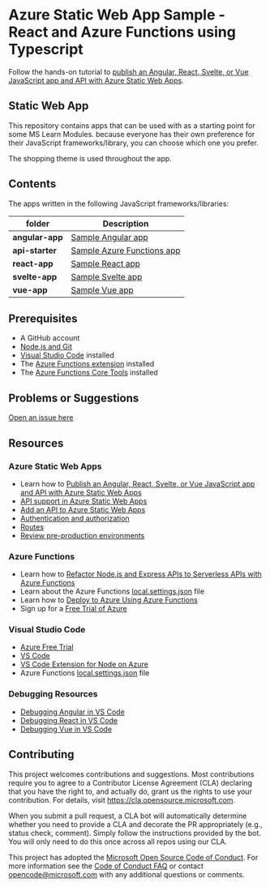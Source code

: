 # Azure Static Web App Sample - React and Azure Functions using Typescript

Follow the hands-on tutorial to [publish an Angular, React, Svelte, or Vue JavaScript app and API with Azure Static Web Apps](https://docs.microsoft.com/learn/modules/publish-app-service-static-web-app-api/?WT.mc_id=mslearn_staticwebappapi-github-jopapa).

## Static Web App

This repository contains apps that can be used with as a starting point for some MS Learn Modules. because everyone has their own preference for their JavaScript frameworks/library, you can choose which one you prefer.

The shopping theme is used throughout the app.

## Contents

The apps written in the following JavaScript frameworks/libraries:

| folder          | Description                                                                                                   |
| --------------- | ------------------------------------------------------------------------------------------------------------- |
| **angular-app** | [Sample Angular app](https://github.com/MicrosoftDocs/mslearn-staticwebapp-api/blob/main/angular-app)         |
| **api-starter** | [Sample Azure Functions app](https://github.com/MicrosoftDocs/mslearn-staticwebapp-api/blob/main/api-starter) |
| **react-app**   | [Sample React app](https://github.com/MicrosoftDocs/mslearn-staticwebapp-api/blob/main/react-app)             |
| **svelte-app**  | [Sample Svelte app](https://github.com/MicrosoftDocs/mslearn-staticwebapp-api/blob/main/svelte-app)           |
| **vue-app**     | [Sample Vue app](https://github.com/MicrosoftDocs/mslearn-staticwebapp-api/blob/main/vue-app)                 |

## Prerequisites

- A GitHub account
- [Node.js and Git](https://nodejs.org/)
- [Visual Studio Code](https://code.visualstudio.com/?WT.mc_id=mslearn_staticwebappapi-github-jopapa) installed
- The [Azure Functions extension](https://marketplace.visualstudio.com/items?itemName=ms-azuretools.vscode-azurefunctions?WT.mc_id=mslearn_staticwebappapi-github-jopapa) installed
- The [Azure Functions Core Tools](https://docs.microsoft.com/azure/azure-functions/functions-run-local?WT.mc_id=mslearn_staticwebappapi-github-jopapa) installed

## Problems or Suggestions

[Open an issue here](https://github.com/MicrosoftDocs/mslearn-staticwebapp-api/issues)

## Resources

### Azure Static Web Apps

- Learn how to [Publish an Angular, React, Svelte, or Vue JavaScript app and API with Azure Static Web Apps](https://docs.microsoft.com/learn/modules/publish-app-service-static-web-app-api?wt.mc_id=mslearn_staticwebappapi-github-jopapa)
- [API support in Azure Static Web Apps](https://docs.microsoft.com/azure/static-web-apps/apis?wt.mc_id=mslearn_staticwebappapi-github-jopapa)
- [Add an API to Azure Static Web Apps](https://docs.microsoft.com/azure/static-web-apps/add-api?wt.mc_id=mslearn_staticwebappapi-github-jopapa)
- [Authentication and authorization](https://docs.microsoft.com/azure/static-web-apps/authentication-authorization?wt.mc_id=mslearn_staticwebappapi-github-jopapa)
- [Routes](https://docs.microsoft.com/azure/static-web-apps/routes?wt.mc_id=mslearn_staticwebappapi-github-jopapa)
- [Review pre-production environments](https://docs.microsoft.com/azure/static-web-apps/review-publish-pull-requests?wt.mc_id=mslearn_staticwebappapi-github-jopapa)

### Azure Functions

- Learn how to [Refactor Node.js and Express APIs to Serverless APIs with Azure Functions](https://docs.microsoft.com/learn/modules/shift-nodejs-express-apis-serverless/?wt.mc_id=mslearn_staticwebappapi-github-jopapa)
- Learn about the Azure Functions [local.settings.json](https://docs.microsoft.com/azure/azure-functions/functions-run-local#local-settings-file?wt.mc_id=mslearn_staticwebappapi-github-jopapa) file
- Learn how to [Deploy to Azure Using Azure Functions](https://code.visualstudio.com/tutorials/functions-extension/getting-started?wt.mc_id=mslearn_staticwebappapi-github-jopapa)
- Sign up for a [Free Trial of Azure](https://azure.microsoft.com/free/?wt.mc_id=mslearn_staticwebappapi-github-jopapa)

### Visual Studio Code

- [Azure Free Trial](https://azure.microsoft.com/free/?wt.mc_id=mslearn_staticwebappapi-github-jopapa)
- [VS Code](https://code.visualstudio.com?wt.mc_id=mslearn_staticwebappapi-github-jopapa)
- [VS Code Extension for Node on Azure](https://marketplace.visualstudio.com/items?itemName=ms-vscode.vscode-node-azure-pack&WT.mc_id=mslearn_staticwebappapi-github-jopapa)
- Azure Functions [local.settings.json](https://docs.microsoft.com/azure/azure-functions/functions-run-local#local-settings-file?WT.mc_id=mslearn_staticwebappapi-github-jopapa) file

### Debugging Resources

- [Debugging Angular in VS Code](https://code.visualstudio.com/docs/nodejs/angular-tutorial?wt.mc_id=mslearn_staticwebappapi-github-jopapa)
- [Debugging React in VS Code](https://code.visualstudio.com/docs/nodejs/reactjs-tutorial?wt.mc_id=mslearn_staticwebappapi-github-jopapa)
- [Debugging Vue in VS Code](https://code.visualstudio.com/docs/nodejs/vuejs-tutorial?wt.mc_id=mslearn_staticwebappapi-github-jopapa)

## Contributing

This project welcomes contributions and suggestions. Most contributions require you to agree to a
Contributor License Agreement (CLA) declaring that you have the right to, and actually do, grant us
the rights to use your contribution. For details, visit https://cla.opensource.microsoft.com.

When you submit a pull request, a CLA bot will automatically determine whether you need to provide
a CLA and decorate the PR appropriately (e.g., status check, comment). Simply follow the instructions
provided by the bot. You will only need to do this once across all repos using our CLA.

This project has adopted the [Microsoft Open Source Code of Conduct](https://opensource.microsoft.com/codeofconduct/).
For more information see the [Code of Conduct FAQ](https://opensource.microsoft.com/codeofconduct/faq/) or
contact [opencode@microsoft.com](mailto:opencode@microsoft.com) with any additional questions or comments.

